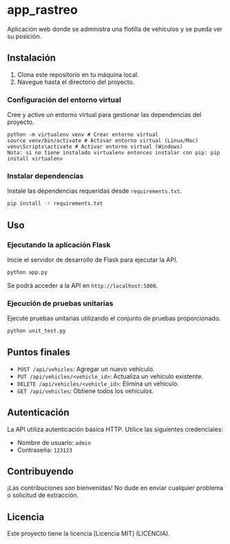 # app_rastreo
Aplicación web donde se administra una flotilla de vehículos y se pueda ver su posición.

## Instalación

1. Clona este repositorio en tu máquina local.
2. Navegue hasta el directorio del proyecto.

### Configuración del entorno virtual

Cree y active un entorno virtual para gestionar las dependencias del proyecto.

```golpecito
python -m virtualenv venv # Crear entorno virtual
source venv/bin/activate # Activar entorno virtual (Linux/Mac)
venv\Scripts\activate # Activar entorno virtual (Windows)
Nota: si no tiene instalado virtualenv entonces instalar con pip: pip install virtualenv
```

### Instalar dependencias

Instale las dependencias requeridas desde `requirements.txt`.

```bash
pip install -r requirements.txt
```

## Uso

### Ejecutando la aplicación Flask

Inicie el servidor de desarrollo de Flask para ejecutar la API.

```bash
python app.py
```

Se podrá acceder a la API en `http://localhost:5000`.

### Ejecución de pruebas unitarias

Ejecute pruebas unitarias utilizando el conjunto de pruebas proporcionado.

```bash
python unit_test.py
```

## Puntos finales

- `POST /api/vehicles`: Agregar un nuevo vehículo.
- `PUT /api/vehicles/<vehicle_id>`: Actualiza un vehículo existente.
- `DELETE /api/vehicles/<vehicle_id>`: Elimina un vehículo.
- `GET /api/vehicles`: Obtiene todos los vehículos.

## Autenticación

La API utiliza autenticación básica HTTP. Utilice las siguientes credenciales:

- Nombre de usuario: `admin`
- Contraseña: `123123`

## Contribuyendo

¡Las contribuciones son bienvenidas! No dude en enviar cualquier problema o solicitud de extracción.

## Licencia

Este proyecto tiene la licencia [Licencia MIT] (LICENCIA).
